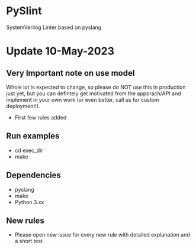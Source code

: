 # PySlint
SystemVerilog Linter based on pyslang

# Update 10-May-2023

## Very Important note on use model
Whole lot is expected to change, so please do NOT use this in production just yet, but you can defintely get motivated from the apporach/API and implement in your own work (or even better, call us for custom deployment!).

* First few rules added

## Run examples
* cd exec_dir
* make

## Dependencies
* pyslang
* make
* Python 3.xx

## New rules
* Please open new issue for every new rule with detailed explanation and a short test


